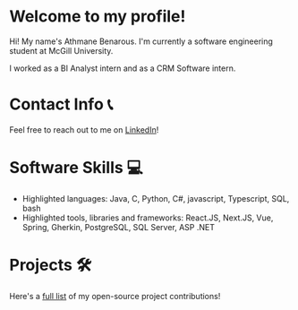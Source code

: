 # Welcome to my profile!

Hi! My name's Athmane Benarous. I'm currently a software engineering student at McGill University.

I worked as a BI Analyst intern and as a CRM Software intern.

# Contact Info 📞
Feel free to reach out to me on [LinkedIn](https://www.linkedin.com/in/athmane-benarous/)!

# Software Skills 💻

 - Highlighted languages: Java, C, Python, C#, javascript, Typescript, SQL, bash
 - Highlighted tools, libraries and frameworks: React.JS, Next.JS, Vue, Spring, Gherkin, PostgreSQL, SQL Server, ASP .NET


# Projects 🛠

Here's a [full list](https://github.com/Otm02/Otm02/blob/main/Projects.md) of my open-source project contributions!
